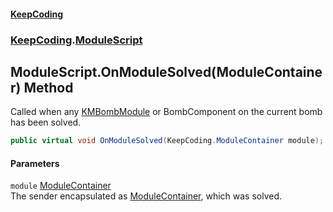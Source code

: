 #### [KeepCoding](index.md 'index')
### [KeepCoding](KeepCoding.md 'KeepCoding').[ModuleScript](ModuleScript.md 'KeepCoding.ModuleScript')
## ModuleScript.OnModuleSolved(ModuleContainer) Method
Called when any [KMBombModule](https://docs.microsoft.com/en-us/dotnet/api/KMBombModule 'KMBombModule') or BombComponent on the current bomb has been solved.  
```csharp
public virtual void OnModuleSolved(KeepCoding.ModuleContainer module);
```
#### Parameters
<a name='KeepCoding.ModuleScript.OnModuleSolved(KeepCoding.ModuleContainer).module'></a>
`module` [ModuleContainer](ModuleContainer.md 'KeepCoding.ModuleContainer')  
The sender encapsulated as [ModuleContainer](ModuleContainer.md 'KeepCoding.ModuleContainer'), which was solved.
  
